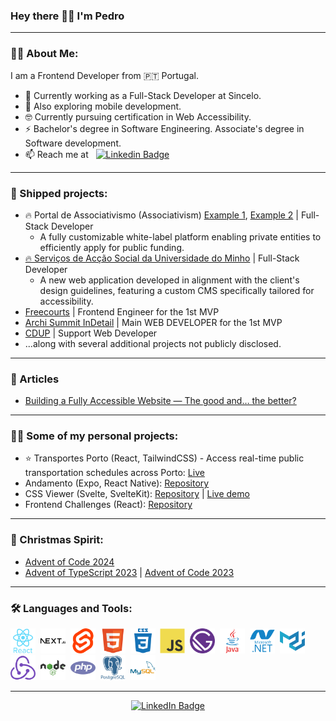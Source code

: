 
### Hey there 🙋‍♂️ I'm Pedro
---
### :man_technologist: About Me:

I am a Frontend Developer from 🇵🇹 Portugal.

- 🔭 Currently working as a Full-Stack Developer at Sincelo.
- 🌱 Also exploring mobile development.
- 🤓 Currently pursuing certification in Web Accessibility.
- ⚡ Bachelor's degree in Software Engineering. Associate's degree in Software development.
- 📫 Reach me at &nbsp; [![Linkedin Badge](https://img.shields.io/badge/-pedrocosta132-blue?style=flat&logo=Linkedin&logoColor=white)](https://www.linkedin.com/in/pedrocosta132)

---

### 🚀 Shipped projects: 
- 🔥 Portal de Associativismo (Associativism) [Example 1](https://odivelas.scl.pt/associativismo.php), [Example 2](https://maiadesporto.scl.pt/associativismo.php) | Full-Stack Developer
  - A fully customizable white-label platform enabling private entities to efficiently apply for public funding.
- [🔥 Serviços de Acção Social da Universidade do Minho](https://sas.uminho.pt/) | Full-Stack Developer
  - A new web application developed in alignment with the client's design guidelines, featuring a custom CMS specifically tailored for accessibility.
- [Freecourts](https://freecourts.pt/) | Frontend Engineer for the 1st MVP
- [Archi Summit InDetail](https://indetail.archisummit.pt/) | Main WEB DEVELOPER for the 1st MVP
- [CDUP](https://cdup.up.pt/) | Support Web Developer
- ...along with several additional projects not publicly disclosed.

---
### 📰 Articles
- [Building a Fully Accessible Website — The good and… the better?](https://pedrocosta132.medium.com/building-a-fully-accessible-website-the-good-and-the-better-22715d4624ab)

---

### 👷‍♂️ Some of my personal projects: 
- ⭐ Transportes Porto (React, TailwindCSS) - Access real-time public transportation schedules across Porto: [Live](https://transportes-porto.vercel.app/)
- Andamento (Expo, React Native): [Repository](https://github.com/pedrocosta132/andamento)
- CSS Viewer (Svelte, SvelteKit): [Repository](https://github.com/pedrocosta132/css-viewer) | [Live demo](https://css-viewer.onrender.com/)
- Frontend Challenges (React): [Repository](https://github.com/pedrocosta132/react-challenges)

---

### 🎅 Christmas Spirit: 
- [Advent of Code 2024](https://github.com/pedrocosta132/advent-of-code-2024)
- [Advent of TypeScript 2023](https://github.com/pedrocosta132/advent-of-typescript-2023) | [Advent of Code 2023](https://github.com/pedrocosta132/advent-of-code-2023)

---

### 🛠 Languages and Tools:

<p>
<img src="https://github.com/devicons/devicon/blob/master/icons/react/react-original-wordmark.svg" title="React" alt="React" width="40" height="40"/>&nbsp;
<img src="https://github.com/devicons/devicon/blob/master/icons/nextjs/nextjs-original-wordmark.svg" title="Next"  alt="Next" width="40" height="40"/>&nbsp;
<img src="https://github.com/devicons/devicon/blob/master/icons/svelte/svelte-original.svg" title="Svelte"  alt="Svelte" width="40" height="40"/>&nbsp;
<img src="https://github.com/devicons/devicon/blob/master/icons/html5/html5-original.svg" title="HTML5" alt="HTML" width="40" height="40"/>&nbsp;
<img src="https://github.com/devicons/devicon/blob/master/icons/css3/css3-plain-wordmark.svg"  title="CSS3" alt="CSS" width="40" height="40"/>&nbsp;
<img src="https://github.com/devicons/devicon/blob/master/icons/javascript/javascript-original.svg" title="JavaScript" alt="JavaScript" width="40" height="40"/>&nbsp;
<img src="https://github.com/devicons/devicon/blob/master/icons/gatsby/gatsby-original.svg" title="Gatsby"  alt="Gatsby" width="40" height="40"/>&nbsp;
<img src="https://github.com/devicons/devicon/blob/master/icons/java/java-original-wordmark.svg" title="Java" alt="Java" width="40" height="40"/>&nbsp;
<img src="https://github.com/devicons/devicon/blob/master/icons/dot-net/dot-net-plain-wordmark.svg" title="dotNet"  alt="dotNet" width="40" height="40"/>&nbsp;
<img src="https://github.com/devicons/devicon/blob/master/icons/materialui/materialui-original.svg" title="Material UI" alt="Material UI" width="40" height="40"/>&nbsp;
<img src="https://github.com/devicons/devicon/blob/master/icons/redux/redux-original.svg" title="Redux" alt="Redux " width="40" height="40"/>&nbsp;
<img src="https://github.com/devicons/devicon/blob/master/icons/nodejs/nodejs-original-wordmark.svg" title="NodeJS" alt="NodeJS" width="40" height="40"/>&nbsp;
<img src="https://github.com/devicons/devicon/blob/master/icons/php/php-plain.svg" title="PHP"  alt="PHP" width="40" height="40"/>&nbsp;
<img src="https://github.com/devicons/devicon/blob/master/icons/postgresql/postgresql-plain-wordmark.svg" title="postgres"  alt="postgres" width="40" height="40"/>&nbsp;
<img src="https://github.com/devicons/devicon/blob/master/icons/mysql/mysql-original-wordmark.svg" title="MySQL"  alt="MySQL" width="40" height="40"/>&nbsp;
</p>

---

<p align="center">
<a href="https://www.linkedin.com/in/pedrocosta132"><img src="https://img.shields.io/badge/LinkedIn-blue?style=for-the-badge&logo=linkedin&logoColor=white" alt="LinkedIn Badge"></a>
</p>

